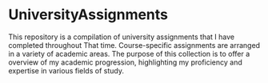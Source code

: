 # UniversityAssignments
This repository is a compilation of university assignments that I have completed throughout That time. Course-specific assignments are arranged in a variety of academic areas. The purpose of this collection is to offer a  overview of my academic progression, highlighting my proficiency and expertise in various fields of study.
